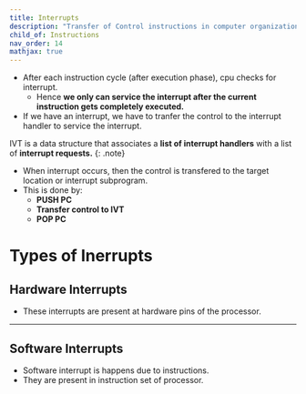```yaml
---
title: Interrupts
description: "Transfer of Control instructions in computer organization."
child_of: Instructions
nav_order: 14
mathjax: true
---
```



- After each instruction cycle (after execution phase), cpu checks for interrupt.
    - Hence **we only can service the interrupt after the current instruction gets completely executed.**
- If we have an interrupt, we have to tranfer the control to the interrupt handler to service the interrupt.

IVT is a data structure that associates a **list of interrupt handlers** with a list of **interrupt requests.**
{: .note}

- When interrupt occurs, then the control is transfered to the target location or interrupt subprogram.
- This is done by:
    - **PUSH PC**
    - **Transfer control to IVT**
    - **POP PC**


# Types of Inerrupts

## Hardware Interrupts

- These interrupts are present at hardware pins of the processor.

***

## Software Interrupts

- Software interrupt is happens due to instructions.
- They are present in instruction set of processor.